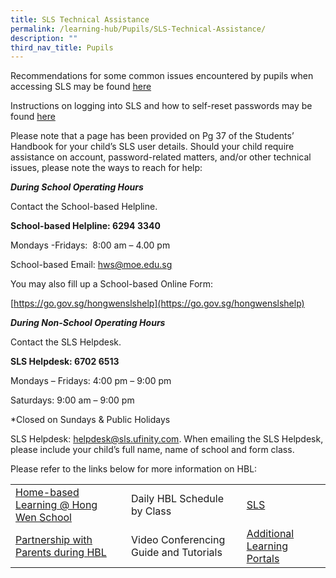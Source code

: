 ```yaml
---
title: SLS Technical Assistance
permalink: /learning-hub/Pupils/SLS-Technical-Assistance/
description: ""
third_nav_title: Pupils
---
```

Recommendations for some common issues encountered by pupils when accessing SLS may be found [here](/files/Learning%20Hub/SLS%20technical%20assistance/SLS-Common-Issues.pdf)

Instructions on logging into SLS and how to self-reset passwords may be found [here](/files/Learning%20Hub/SLS%20technical%20assistance/HBL_SLS_ACCESS_v3.pdf)

Please note that a page has been provided on Pg 37 of the Students’ Handbook for your child’s SLS user details. Should your child require assistance on account, password-related matters, and/or other technical issues, please note the ways to reach for help:

_**During School Operating Hours**_

Contact the School-based Helpline.

**School-based Helpline: 6294 3340**

Mondays -Fridays:  8:00 am – 4.00 pm

School-based Email: [hws@moe.edu.sg](mailto:hws@moe.edu.sg)

You may also fill up a School-based Online Form:

[https://go.gov.sg/hongwenslshelp](https://go.gov.sg/hongwenslshelp)

_**During Non-School Operating Hours**_

Contact the SLS Helpdesk.

**SLS Helpdesk: 6702 6513**

Mondays – Fridays: 4:00 pm – 9:00 pm

Saturdays: 9:00 am – 9:00 pm

\*Closed on Sundays & Public Holidays

SLS Helpdesk: [helpdesk@sls.ufinity.com](mailto:helpdesk@sls.ufinity.com). When emailing the SLS Helpdesk, please include your child’s full name, name of school and form class.

Please refer to the links below for more information on HBL:

|                                       |                                        |                             |
|---------------------------------------|----------------------------------------|-----------------------------|
| [Home-based Learning @ Hong Wen School](/learning-hub/Pupils/Home-Based-Learning-Hong-Wen-School/) |       Daily HBL Schedule by Class      |            [SLS](/learning-hub/Pupils/Student-Learning-Space-SLS/)             |
|  [Partnership with Parents during HBL](/Partnership-with-Parents-during-HBL/)  | Video Conferencing Guide and Tutorials | [Additional Learning Portals](/learning-hub/Pupils/Additional-Learning-Portals/) |